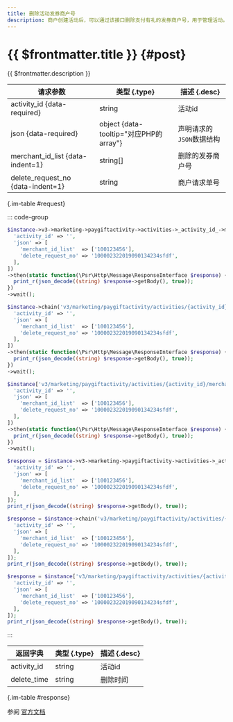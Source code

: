 ```yaml
---
title: 删除活动发券商户号
description: 商户创建活动后，可以通过该接口删除支付有礼的发券商户号，用于管理活动。
---
```


# {{ $frontmatter.title }} {#post}

{{ $frontmatter.description }}

| 请求参数 | 类型 {.type} | 描述 {.desc}
| --- | --- | ---
| activity_id {data-required} | string | 活动id
| json {data-required} | object {data-tooltip="对应PHP的array"} | 声明请求的`JSON`数据结构
| merchant_id_list {data-indent=1} | string[] | 删除的发券商户号
| delete_request_no {data-indent=1} | string | 商户请求单号

{.im-table #request}

::: code-group

```php [异步纯链式]
$instance->v3->marketing->paygiftactivity->activities->_activity_id_->merchants->delete->postAsync([
  'activity_id' => '',
  'json' => [
    'merchant_id_list'  => ['100123456'],
    'delete_request_no' => '100002322019090134234sfdf',
  ],
])
->then(static function(\Psr\Http\Message\ResponseInterface $response) {
  print_r(json_decode((string) $response->getBody(), true));
})
->wait();
```

```php [异步声明式]
$instance->chain('v3/marketing/paygiftactivity/activities/{activity_id}/merchants/delete')->postAsync([
  'activity_id' => '',
  'json' => [
    'merchant_id_list'  => ['100123456'],
    'delete_request_no' => '100002322019090134234sfdf',
  ],
])
->then(static function(\Psr\Http\Message\ResponseInterface $response) {
  print_r(json_decode((string) $response->getBody(), true));
})
->wait();
```

```php [异步属性式]
$instance['v3/marketing/paygiftactivity/activities/{activity_id}/merchants/delete']->postAsync([
  'activity_id' => '',
  'json' => [
    'merchant_id_list'  => ['100123456'],
    'delete_request_no' => '100002322019090134234sfdf',
  ],
])
->then(static function(\Psr\Http\Message\ResponseInterface $response) {
  print_r(json_decode((string) $response->getBody(), true));
})
->wait();
```

```php [同步纯链式]
$response = $instance->v3->marketing->paygiftactivity->activities->_activity_id_->merchants->delete->post([
  'activity_id' => '',
  'json' => [
    'merchant_id_list'  => ['100123456'],
    'delete_request_no' => '100002322019090134234sfdf',
  ],
]);
print_r(json_decode((string) $response->getBody(), true));
```

```php [同步声明式]
$response = $instance->chain('v3/marketing/paygiftactivity/activities/{activity_id}/merchants/delete')->post([
  'activity_id' => '',
  'json' => [
    'merchant_id_list'  => ['100123456'],
    'delete_request_no' => '100002322019090134234sfdf',
  ],
]);
print_r(json_decode((string) $response->getBody(), true));
```

```php [同步属性式]
$response = $instance['v3/marketing/paygiftactivity/activities/{activity_id}/merchants/delete']->post([
  'activity_id' => '',
  'json' => [
    'merchant_id_list'  => ['100123456'],
    'delete_request_no' => '100002322019090134234sfdf',
  ],
]);
print_r(json_decode((string) $response->getBody(), true));
```

:::

| 返回字典 | 类型 {.type} | 描述 {.desc}
| --- | --- | ---
| activity_id | string | 活动id
| delete_time | string | 删除时间

{.im-table #response}

参阅 [官方文档](https://pay.weixin.qq.com/wiki/doc/apiv3/wxpay/marketing/paygiftactivity/chapter3_10.shtml)
